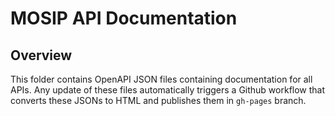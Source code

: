 # MOSIP API Documentation

## Overview
This folder contains OpenAPI JSON files containing documentation for all APIs.  Any update of these files automatically triggers a Github workflow that converts these JSONs to HTML and publishes them in `gh-pages` branch. 
